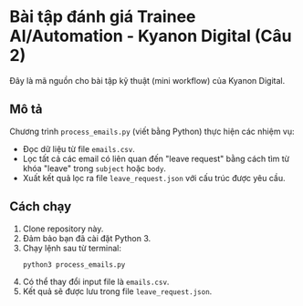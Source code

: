 # Bài tập đánh giá Trainee AI/Automation - Kyanon Digital (Câu 2)

Đây là mã nguồn cho bài tập kỹ thuật (mini workflow) của Kyanon Digital.

## Mô tả

Chương trình `process_emails.py` (viết bằng Python) thực hiện các nhiệm vụ:
* Đọc dữ liệu từ file `emails.csv`.
* Lọc tất cả các email có liên quan đến "leave request" bằng cách tìm từ khóa "leave" trong `subject` hoặc `body`.
* Xuất kết quả lọc ra file `leave_request.json` với cấu trúc được yêu cầu.

## Cách chạy

1.  Clone repository này.
2.  Đảm bảo bạn đã cài đặt Python 3.
3.  Chạy lệnh sau từ terminal:
    ```bash
    python3 process_emails.py
    ```
4. Có thể thay đổi input file là `emails.csv`.
5. Kết quả sẽ được lưu trong file `leave_request.json`.
